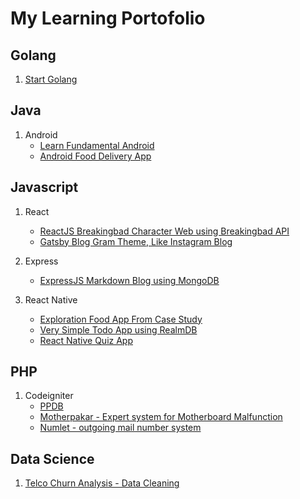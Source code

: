 # My Learning Portofolio

## Golang
1. [Start Golang](https://github.com/chimemoo/learn-golang)


## Java
1. Android
    - [Learn Fundamental Android](https://github.com/chimemoo/learn-android-java)
    - [Android Food Delivery App](https://github.com/chimemoo/android-food-delivery-app)


## Javascript
1. React
    - [ReactJS Breakingbad Character Web using Breakingbad API](https://github.com/chimemoo/reactjs-breakingbad-character)
    - [Gatsby Blog Gram Theme, Like Instagram Blog](https://github.com/chimemoo/gatsby-blog-gram-theme)

2. Express
    - [ExpressJS Markdown Blog using MongoDB](https://github.com/chimemoo/expressjs-simple-markdown-blog)


3. React Native
    - [Exploration Food App From Case Study](hhttps://github.com/chimemoo/react-native-food-app)
    - [Very Simple Todo App using RealmDB](https://github.com/chimemoo/react-native-very-simple-todo-app)
    - [React Native Quiz App](https://github.com/chimemoo/react-native-quiz-app)



## PHP
1. Codeigniter
    - [PPDB](https://github.com/chimemoo/ppdb)
    - [Motherpakar - Expert system for Motherboard Malfunction](https://github.com/chimemoo/motherpakar)
    - [Numlet - outgoing mail number system](https://github.com/chimemoo/numlet)


## Data Science
1. [Telco Churn Analysis - Data Cleaning](https://github.com/chimemoo/MyDataSciencePortofolio/blob/master/Telco%20Churn%20Analysis/STWD_1_Telco_Churn_Analysis_Data_Cleaning.ipynb)

